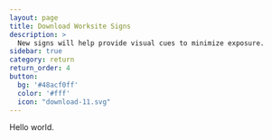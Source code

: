 ```yaml
---
layout: page
title: Download Worksite Signs
description: >
  New signs will help provide visual cues to minimize exposure.
sidebar: true
category: return
return_order: 4
button:
  bg: '#48acf0ff'
  color: '#fff'
  icon: "download-11.svg"
---
```


Hello world.
